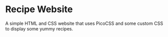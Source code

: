 # Recipe Website

A simple HTML and CSS website that uses PicoCSS and some custom CSS to display some yummy recipes.


